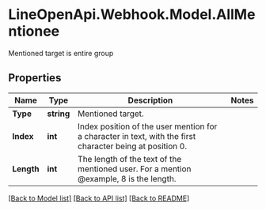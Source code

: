 # LineOpenApi.Webhook.Model.AllMentionee
Mentioned target is entire group

## Properties

Name | Type | Description | Notes
------------ | ------------- | ------------- | -------------
**Type** | **string** | Mentioned target. | 
**Index** | **int** | Index position of the user mention for a character in text, with the first character being at position 0. | 
**Length** | **int** | The length of the text of the mentioned user. For a mention @example, 8 is the length. | 

[[Back to Model list]](../README.md#documentation-for-models) [[Back to API list]](../README.md#documentation-for-api-endpoints) [[Back to README]](../README.md)

